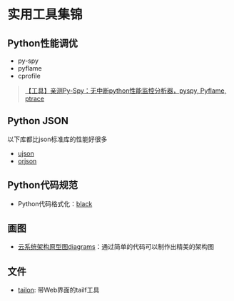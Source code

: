 # 实用工具集锦

## Python性能调优

- py-spy
- pyflame
- cprofile

> [【工具】亲测Py-Spy：无中断python性能监控分析器，pyspy, Pyflame, ptrace](https://nooverfit.com/wp/%E3%80%90%E5%B7%A5%E5%85%B7%E3%80%91%E4%BA%B2%E6%B5%8Bpy-spy%EF%BC%9A%E6%97%A0%E4%B8%AD%E6%96%ADpython%E6%80%A7%E8%83%BD%E7%9B%91%E6%8E%A7%E5%88%86%E6%9E%90%E5%99%A8%EF%BC%8Cpyspy-pyflame-ptrace/)

## Python JSON

以下库都比json标准库的性能好很多

- [ujson](https://github.com/ultrajson/ultrajson)
- [orjson](https://github.com/ijl/orjson)

## Python代码规范

- Python代码格式化：[black](https://github.com/psf/black)

## 画图

- [云系统架构原型图diagrams](https://github.com/mingrammer/diagrams)：通过简单的代码可以制作出精美的架构图 

## 文件

- [tailon](https://github.com/gvalkov/tailon): 带Web界面的tailf工具
